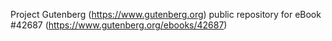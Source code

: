 Project Gutenberg (https://www.gutenberg.org) public repository for eBook #42687 (https://www.gutenberg.org/ebooks/42687)
